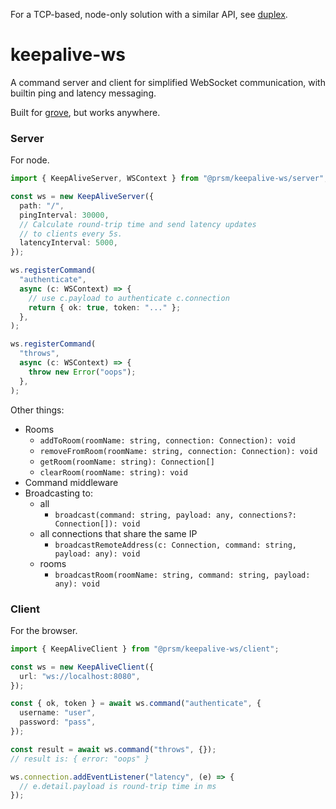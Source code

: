 For a TCP-based, node-only solution with a similar API, see [duplex](https://github.com/node-prism/duplex).

# keepalive-ws

A command server and client for simplified WebSocket communication, with builtin ping and latency messaging.

Built for [grove](https://github.com/node-prism/grove), but works anywhere.

### Server

For node.

```typescript
import { KeepAliveServer, WSContext } from "@prsm/keepalive-ws/server";

const ws = new KeepAliveServer({
  path: "/",
  pingInterval: 30000,
  // Calculate round-trip time and send latency updates
  // to clients every 5s.
  latencyInterval: 5000,
});

ws.registerCommand(
  "authenticate",
  async (c: WSContext) => {
    // use c.payload to authenticate c.connection
    return { ok: true, token: "..." };
  },
);

ws.registerCommand(
  "throws",
  async (c: WSContext) => {
    throw new Error("oops");
  },
);
```

Other things:

- Rooms
  - `addToRoom(roomName: string, connection: Connection): void`
  - `removeFromRoom(roomName: string, connection: Connection): void`
  - `getRoom(roomName: string): Connection[]`
  - `clearRoom(roomName: string): void`
- Command middleware
- Broadcasting to:
  - all
    - `broadcast(command: string, payload: any, connections?: Connection[]): void`
  - all connections that share the same IP
    - `broadcastRemoteAddress(c: Connection, command: string, payload: any): void`
  - rooms
    - `broadcastRoom(roomName: string, command: string, payload: any): void`

### Client

For the browser.

```typescript
import { KeepAliveClient } from "@prsm/keepalive-ws/client";

const ws = new KeepAliveClient({
  url: "ws://localhost:8080",
});

const { ok, token } = await ws.command("authenticate", {
  username: "user",
  password: "pass",
});

const result = await ws.command("throws", {});
// result is: { error: "oops" }

ws.connection.addEventListener("latency", (e) => {
  // e.detail.payload is round-trip time in ms
});
```
